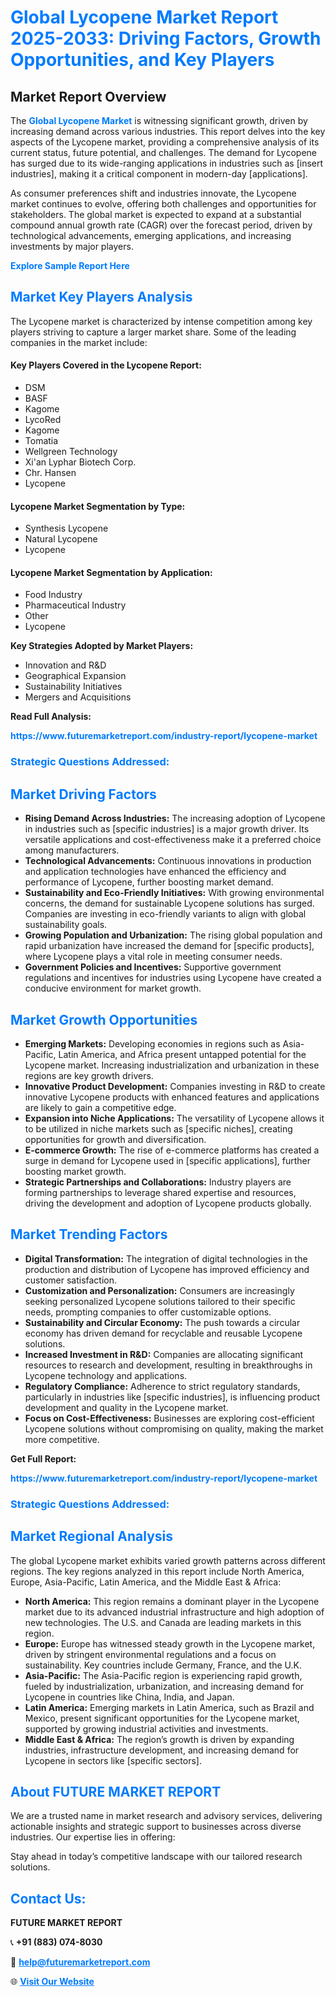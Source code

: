 <h1 style="color: #007BFF;">Global Lycopene Market Report 2025-2033: Driving Factors, Growth Opportunities, and Key Players</h1>

<section id="overview">
<h2>Market Report Overview</h2>
<p>The <a href="https://www.futuremarketreport.com/industry-report/lycopene-market" style="color: #007BFF; text-decoration: none;"><strong>Global Lycopene Market</strong></a> is witnessing significant growth, driven by increasing demand across various industries. This report delves into the key aspects of the Lycopene market, providing a comprehensive analysis of its current status, future potential, and challenges. The demand for Lycopene has surged due to its wide-ranging applications in industries such as [insert industries], making it a critical component in modern-day [applications].</p>
<p>As consumer preferences shift and industries innovate, the Lycopene market continues to evolve, offering both challenges and opportunities for stakeholders. The global market is expected to expand at a substantial compound annual growth rate (CAGR) over the forecast period, driven by technological advancements, emerging applications, and increasing investments by major players.</p>
</section>

<section id="overview">
<p><a href="https://www.futuremarketreport.com/request-sample/reportId=107884" style="color: #007BFF; text-decoration: none;"><strong>Explore Sample Report Here</strong></a></p>
</section>

<section id="key-players">
<h2 style="color: #007BFF;">Market Key Players Analysis</h2>
<p>The Lycopene market is characterized by intense competition among key players striving to capture a larger market share. Some of the leading companies in the market include:</p>
<h4>Key Players Covered in the Lycopene Report:</h4>
<ul><li>DSM</li><li>BASF</li><li>Kagome</li><li>LycoRed</li><li>Kagome</li><li>Tomatia</li><li>Wellgreen Technology</li><li>Xi&#039;an Lyphar Biotech Corp.</li><li>Chr. Hansen</li><li>Lycopene</li></ul>
<h4>Lycopene Market Segmentation by Type:</h4>
<ul><li>Synthesis Lycopene</li><li>Natural Lycopene</li><li>Lycopene</li></ul>

<h4>Lycopene Market Segmentation by Application:</h4>
<ul><li>Food Industry</li><li>Pharmaceutical Industry</li><li>Other</li><li>Lycopene</li></ul>
<p><strong>Key Strategies Adopted by Market Players:</strong></p>
<ul>
<li>Innovation and R&D</li>
<li>Geographical Expansion</li>
<li>Sustainability Initiatives</li>
<li>Mergers and Acquisitions</li>
</ul>
</section>

<section>
<p><strong>Read Full Analysis: </strong></p><a href="https://www.futuremarketreport.com/industry-report/lycopene-market" style="color: #007BFF; text-decoration: none;"><strong>https://www.futuremarketreport.com/industry-report/lycopene-market</strong></a>
<h3 style="color: #007BFF;">Strategic Questions Addressed:</h3>
</section>

<section id="driving-factors">
<h2 style="color: #007BFF;">Market Driving Factors</h2>
<ul>
<li><strong>Rising Demand Across Industries:</strong> The increasing adoption of Lycopene in industries such as [specific industries] is a major growth driver. Its versatile applications and cost-effectiveness make it a preferred choice among manufacturers.</li>
<li><strong>Technological Advancements:</strong> Continuous innovations in production and application technologies have enhanced the efficiency and performance of Lycopene, further boosting market demand.</li>
<li><strong>Sustainability and Eco-Friendly Initiatives:</strong> With growing environmental concerns, the demand for sustainable Lycopene solutions has surged. Companies are investing in eco-friendly variants to align with global sustainability goals.</li>
<li><strong>Growing Population and Urbanization:</strong> The rising global population and rapid urbanization have increased the demand for [specific products], where Lycopene plays a vital role in meeting consumer needs.</li>
<li><strong>Government Policies and Incentives:</strong> Supportive government regulations and incentives for industries using Lycopene have created a conducive environment for market growth.</li>
</ul>
</section>

<section id="growth-opportunities">
<h2 style="color: #007BFF;">Market Growth Opportunities</h2>
<ul>
<li><strong>Emerging Markets:</strong> Developing economies in regions such as Asia-Pacific, Latin America, and Africa present untapped potential for the Lycopene market. Increasing industrialization and urbanization in these regions are key growth drivers.</li>
<li><strong>Innovative Product Development:</strong> Companies investing in R&D to create innovative Lycopene products with enhanced features and applications are likely to gain a competitive edge.</li>
<li><strong>Expansion into Niche Applications:</strong> The versatility of Lycopene allows it to be utilized in niche markets such as [specific niches], creating opportunities for growth and diversification.</li>
<li><strong>E-commerce Growth:</strong> The rise of e-commerce platforms has created a surge in demand for Lycopene used in [specific applications], further boosting market growth.</li>
<li><strong>Strategic Partnerships and Collaborations:</strong> Industry players are forming partnerships to leverage shared expertise and resources, driving the development and adoption of Lycopene products globally.</li>
</ul>
</section>

<section id="trending-factors">
<h2 style="color: #007BFF;">Market Trending Factors</h2>
<ul>
<li><strong>Digital Transformation:</strong> The integration of digital technologies in the production and distribution of Lycopene has improved efficiency and customer satisfaction.</li>
<li><strong>Customization and Personalization:</strong> Consumers are increasingly seeking personalized Lycopene solutions tailored to their specific needs, prompting companies to offer customizable options.</li>
<li><strong>Sustainability and Circular Economy:</strong> The push towards a circular economy has driven demand for recyclable and reusable Lycopene solutions.</li>
<li><strong>Increased Investment in R&D:</strong> Companies are allocating significant resources to research and development, resulting in breakthroughs in Lycopene technology and applications.</li>
<li><strong>Regulatory Compliance:</strong> Adherence to strict regulatory standards, particularly in industries like [specific industries], is influencing product development and quality in the Lycopene market.</li>
<li><strong>Focus on Cost-Effectiveness:</strong> Businesses are exploring cost-efficient Lycopene solutions without compromising on quality, making the market more competitive.</li>
</ul>
</section>

<section>
<p><strong>Get Full Report: </strong></p><a href="https://www.futuremarketreport.com/industry-report/lycopene-market" style="color: #007BFF; text-decoration: none;"><strong>https://www.futuremarketreport.com/industry-report/lycopene-market</strong></a>
<h3 style="color: #007BFF;">Strategic Questions Addressed:</h3>
</section>


<section id="regional-analysis">
<h2 style="color: #007BFF;">Market Regional Analysis</h2>
<p>The global Lycopene market exhibits varied growth patterns across different regions. The key regions analyzed in this report include North America, Europe, Asia-Pacific, Latin America, and the Middle East & Africa:</p>
<ul>
<li><strong>North America:</strong> This region remains a dominant player in the Lycopene market due to its advanced industrial infrastructure and high adoption of new technologies. The U.S. and Canada are leading markets in this region.</li>
<li><strong>Europe:</strong> Europe has witnessed steady growth in the Lycopene market, driven by stringent environmental regulations and a focus on sustainability. Key countries include Germany, France, and the U.K.</li>
<li><strong>Asia-Pacific:</strong> The Asia-Pacific region is experiencing rapid growth, fueled by industrialization, urbanization, and increasing demand for Lycopene in countries like China, India, and Japan.</li>
<li><strong>Latin America:</strong> Emerging markets in Latin America, such as Brazil and Mexico, present significant opportunities for the Lycopene market, supported by growing industrial activities and investments.</li>
<li><strong>Middle East & Africa:</strong> The region’s growth is driven by expanding industries, infrastructure development, and increasing demand for Lycopene in sectors like [specific sectors].</li>
</ul>
</section>

<footer>
<h2 style="color: #007BFF;">About FUTURE MARKET REPORT</h2>
<p>We are a trusted name in market research and advisory services, delivering actionable insights and strategic support to businesses across diverse industries. Our expertise lies in offering:</p>

<p>Stay ahead in today’s competitive landscape with our tailored research solutions.</p>

<h2 style="color: #007BFF;">Contact Us:</h2>
<p><strong>FUTURE MARKET REPORT</strong></p>
<p>📞 <strong>+91 (883) 074-8030</strong></p>
<p>📧 <strong><a href="mailto:help@futuremarketreport.com" style="color: #007BFF;">help@futuremarketreport.com</a></strong></p>
<p>🌐 <strong><a href="https://www.futuremarketreport.com/" style="color: #007BFF;">Visit Our Website</a></strong></p>
</footer>